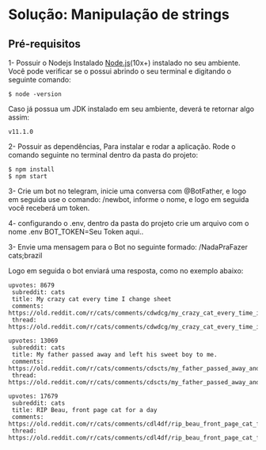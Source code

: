 # Solução: Manipulação de strings

## Pré-requisitos
1- Possuir o Nodejs Instalado [Node.js](https://nodejs.org/en/)(10x+) instalado no seu ambiente. Você pode verificar se o possui abrindo o seu terminal e digitando o seguinte comando:

    $ node -version
    
Caso já possua um JDK instalado em seu ambiente, deverá te retornar algo assim: 

    v11.1.0

2- Possuir as dependências, Para instalar e rodar a aplicação. Rode o comando seguinte no terminal dentro da pasta do projeto:

    $ npm install
    $ npm start

3- Crie um bot no telegram, inicie uma conversa com @BotFather, e logo em seguida use o comando: /newbot,
informe o nome, e logo em seguida você receberá um token.

4- configurando o .env, dentro da pasta do projeto crie um arquivo com o nome .env 
BOT_TOKEN=Seu Token aqui..

3- Envie uma mensagem para o Bot no seguinte formado: /NadaPraFazer cats;brazil

Logo em seguida o bot enviará uma resposta, como no exemplo abaixo:

```
upvotes: 8679 
 subreddit: cats 
 title: My crazy cat every time I change sheet 
 comments: https://old.reddit.com/r/cats/comments/cdwdcg/my_crazy_cat_every_time_i_change_sheet/ 
 thread: https://old.reddit.com/r/cats/comments/cdwdcg/my_crazy_cat_every_time_i_change_sheet/ 

upvotes: 13069 
 subreddit: cats 
 title: My father passed away and left his sweet boy to me. 
 comments: https://old.reddit.com/r/cats/comments/cdscts/my_father_passed_away_and_left_his_sweet_boy_to_me/ 
 thread: https://old.reddit.com/r/cats/comments/cdscts/my_father_passed_away_and_left_his_sweet_boy_to_me/ 

upvotes: 17679 
 subreddit: cats 
 title: RIP Beau, front page cat for a day 
 comments: https://old.reddit.com/r/cats/comments/cdl4df/rip_beau_front_page_cat_for_a_day/ 
 thread: https://old.reddit.com/r/cats/comments/cdl4df/rip_beau_front_page_cat_for_a_day/
```
